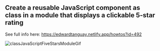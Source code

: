 ## Create a reusable JavaScript component as class in a module that displays a clickable 5-star rating

See full info here: https://edwardtanguay.netlify.app/howtos?id=492

![classJavaScriptFiveStarsModuleGif](https://user-images.githubusercontent.com/446574/151596262-69a986f2-c6ad-4c49-bb16-03132fd55865.gif)
